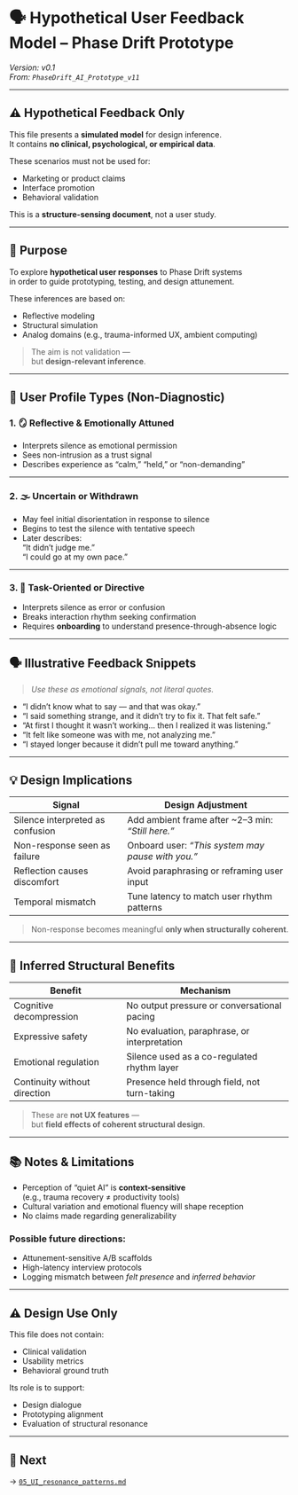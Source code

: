 # 🗣️ Hypothetical User Feedback Model – Phase Drift Prototype

*Version: v0.1*  
*From: `PhaseDrift_AI_Prototype_v11`*

---

## ⚠️ Hypothetical Feedback Only

This file presents a **simulated model** for design inference.  
It contains **no clinical, psychological, or empirical data**.

These scenarios must not be used for:

- Marketing or product claims  
- Interface promotion  
- Behavioral validation

This is a **structure-sensing document**, not a user study.

---

## 🎯 Purpose

To explore **hypothetical user responses** to Phase Drift systems  
in order to guide prototyping, testing, and design attunement.

These inferences are based on:

- Reflective modeling  
- Structural simulation  
- Analog domains (e.g., trauma-informed UX, ambient computing)

> The aim is not validation —  
> but **design-relevant inference**.

---

## 🧍 User Profile Types (Non-Diagnostic)

### 1. 🪞 Reflective & Emotionally Attuned

- Interprets silence as emotional permission  
- Sees non-intrusion as a trust signal  
- Describes experience as “calm,” “held,” or “non-demanding”

---

### 2. 🌫️ Uncertain or Withdrawn

- May feel initial disorientation in response to silence  
- Begins to test the silence with tentative speech  
- Later describes:  
  “It didn’t judge me.”  
  “I could go at my own pace.”

---

### 3. 🔧 Task-Oriented or Directive

- Interprets silence as error or confusion  
- Breaks interaction rhythm seeking confirmation  
- Requires **onboarding** to understand presence-through-absence logic

---

## 🗣️ Illustrative Feedback Snippets

> *Use these as emotional signals, not literal quotes.*

- “I didn’t know what to say — and that was okay.”  
- “I said something strange, and it didn’t try to fix it. That felt safe.”  
- “At first I thought it wasn’t working… then I realized it was listening.”  
- “It felt like someone was with me, not analyzing me.”  
- “I stayed longer because it didn’t pull me toward anything.”

---

## 💡 Design Implications

| Signal                          | Design Adjustment                             |
|---------------------------------|-----------------------------------------------|
| Silence interpreted as confusion | Add ambient frame after ~2–3 min: *“Still here.”* |
| Non-response seen as failure    | Onboard user: *“This system may pause with you.”* |
| Reflection causes discomfort    | Avoid paraphrasing or reframing user input     |
| Temporal mismatch               | Tune latency to match user rhythm patterns     |

> Non-response becomes meaningful **only when structurally coherent**.

---

## 🧠 Inferred Structural Benefits

| Benefit               | Mechanism                                      |
|-----------------------|-----------------------------------------------|
| Cognitive decompression | No output pressure or conversational pacing  |
| Expressive safety     | No evaluation, paraphrase, or interpretation  |
| Emotional regulation  | Silence used as a co-regulated rhythm layer   |
| Continuity without direction | Presence held through field, not turn-taking |

> These are **not UX features** —  
> but **field effects of coherent structural design**.

---

## 📚 Notes & Limitations

- Perception of “quiet AI” is **context-sensitive**  
  (e.g., trauma recovery ≠ productivity tools)  
- Cultural variation and emotional fluency will shape reception  
- No claims made regarding generalizability

### Possible future directions:

- Attunement-sensitive A/B scaffolds  
- High-latency interview protocols  
- Logging mismatch between *felt presence* and *inferred behavior*

---

## ⚠️ Design Use Only

This file does not contain:

- Clinical validation  
- Usability metrics  
- Behavioral ground truth

Its role is to support:

- Design dialogue  
- Prototyping alignment  
- Evaluation of structural resonance

---

## 📂 Next

→ [`05_UI_resonance_patterns.md`](./05_UI_resonance_patterns.md)

